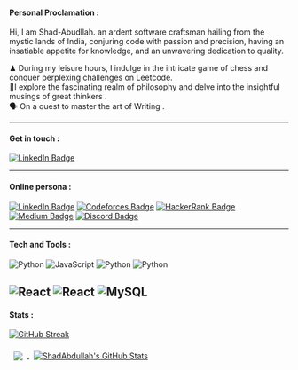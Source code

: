 


#### Personal Proclamation :
Hi, I am Shad-Abudllah. an ardent software craftsman hailing from the mystic lands of India, conjuring code with passion and precision, having an insatiable appetite for knowledge, and an unwavering dedication to quality.

  ♟ During my leisure hours, I indulge in the intricate game of chess and conquer perplexing challenges on Leetcode.
  <br>📙I explore the fascinating realm of philosophy and delve into the insightful musings of great thinkers .<br>🗣️ On a quest to master the art of Writing .

---
#### Get in touch :

[![LinkedIn Badge](https://img.shields.io/badge/LinkedIn-Profile-informational?style=flat&logo=linkedin&logoColor=white&color=4AB197)]([#Link](https://www.linkedin.com/in/shad-abdullah-2622561b6))


---

#### Online persona :
[![LinkedIn Badge](https://img.shields.io/badge/Leet-Code-informational?style=flat&logo=Leetcode&logoColor=FFFFFF&color=4AB197)](https://leetcode.com/ShadAbdullah/)
[![Codeforces Badge](https://img.shields.io/badge/Code-Forces-informational?style=flat&logo=Codeforces&logoColor=FFFFFF&color=4AB197)](#)
[![HackerRank Badge](https://img.shields.io/badge/Hacker-Rank-informational?style=flat&logo=HackerRank&logoColor=FFFFFF&color=4AB197)](#)
[![Medium Badge](https://img.shields.io/badge/Medium-Blog-informational?style=flat&logo=Medium&logoColor=FFFFFF&color=4AB197)](#)
[![Discord Badge](https://img.shields.io/badge/Discord-Server-informational?style=flat&logo=Discord&logoColor=FFFFFF&color=4AB197)](#)






---

#### Tech and Tools :


![Python](https://img.shields.io/badge/Python-Language-informational?style=flat&logo=Python&logoColor=FFFFFF&color=4AB197)
![JavaScript](https://img.shields.io/badge/JavaScript-Language-informational?style=flat&logo=JavaScript&logoColor=FFFFFF&color=4AB197)
![Python](https://img.shields.io/badge/HTML5-Language-informational?style=flat&logo=HTML5&logoColor=FFFFFF&color=4AB197)
![Python](https://img.shields.io/badge/CSS3-Language-informational?style=flat&logo=CSS3&logoColor=FFFFFF&color=4AB197)

![React](https://img.shields.io/badge/React-Js-informational?style=flat&logo=React&logoColor=FFFFFF&color=4AB197)
![React](https://img.shields.io/badge/React-Native-informational?style=flat&logo=React&logoColor=FFFFFF&color=4AB197)
![MySQL](https://img.shields.io/badge/MySQL-DBMS-informational?style=flat&logo=MySQL&logoColor=FFFFFF&color=4AB197)
---
#### Stats :

[![GitHub Streak](http://github-readme-streak-stats.herokuapp.com?user=your-github-username&theme=dark&background=000000)](https://git.io/streak-stats)

<a href="https://github.com/Shadabdullah">
  <img align="center" style="margin:0.5rem" src="https://github-readme-stats.vercel.app/api/top-langs/?username=Shadabdullah&hide=html,css&title_color=4AB197&text_color=FFFFFF&icon_color=4AB197&bg_color=000000" />
</a>

<a href="https://github.com/Shadabdullah">
  <img align="center" style="margin:0.5rem" src="https://github-readme-stats.vercel.app/api?username=Shadabdullah&show_icons=true&line_height=27&count_private=true&title_color=4AB197&text_color=FFFFFF&icon_color=4AB197&bg_color=000000" alt="ShadAbdullah's GitHub Stats" />
</a>

